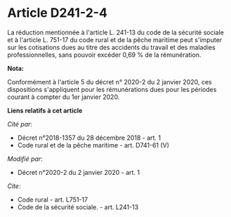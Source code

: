 # Article D241-2-4

La réduction mentionnée à l'article L. 241-13 du code de la sécurité sociale et à l'article L. 751-17 du code rural et de la
pêche maritime peut s'imputer sur les cotisations dues au titre des accidents du travail et des maladies professionnelles,
sans pouvoir excéder   0,69 % de la rémunération.

**Nota:**

Conformément à l'article 5 du décret n° 2020-2 du 2 janvier 2020, ces dispositions s'appliquent pour les rémunérations dues
pour les périodes courant à compter du 1er janvier 2020.

**Liens relatifs à cet article**

_Cité par_:

  - Décret n°2018-1357 du 28 décembre 2018 - art. 1
  - Code rural et de la pêche maritime - art. D741-61 (V)

_Modifié par_:

  - Décret n°2020-2 du 2 janvier 2020 - art. 1

_Cite_:

  - Code rural - art. L751-17
  - Code de la sécurité sociale. - art. L241-13
